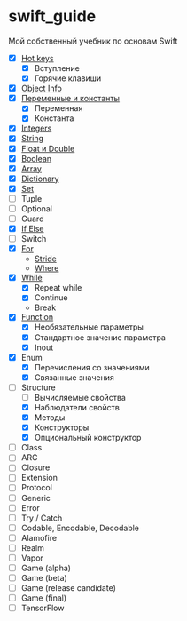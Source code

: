 # swift_guide
Мой собственный учебник по основам Swift

* [x] [Hot keys](https://github.com/riley-usagi/swift_guide/blob/master/swift_guide.playground/Pages/HotKeys.xcplaygroundpage/Contents.swift)
  * [x] Вступление
  * [x] Горячие клавиши
* [x] [Object Info](https://github.com/riley-usagi/swift_guide/blob/master/swift_guide.playground/Pages/ObjectInfo.xcplaygroundpage/Contents.swift)
* [x] [Переменные и константы](https://github.com/riley-usagi/swift_guide/blob/master/swift_guide.playground/Pages/Variables.xcplaygroundpage/Contents.swift)
  * [x] Переменная
  * [x] Константа
* [x] [Integers](https://github.com/riley-usagi/swift_guide/blob/master/swift_guide.playground/Pages/Integers.xcplaygroundpage/Contents.swift)
* [x] [String](https://github.com/riley-usagi/swift_guide/blob/master/swift_guide.playground/Pages/String.xcplaygroundpage/Contents.swift)
* [x] [Float и Double](https://github.com/riley-usagi/swift_guide/blob/master/swift_guide.playground/Pages/FloatAndDouble.xcplaygroundpage/Contents.swift)
* [x] [Boolean](https://github.com/riley-usagi/swift_guide/blob/master/swift_guide.playground/Pages/Boolean.xcplaygroundpage/Contents.swift)
* [x] [Array](https://github.com/riley-usagi/swift_guide/blob/master/swift_guide.playground/Pages/Array.xcplaygroundpage/Contents.swift)
* [x] [Dictionary](https://github.com/riley-usagi/swift_guide/blob/master/swift_guide.playground/Pages/Dictionary.xcplaygroundpage/Contents.swift)
* [x] [Set](https://github.com/riley-usagi/swift_guide/blob/master/swift_guide.playground/Pages/Set.xcplaygroundpage/Contents.swift)
* [ ] Tuple
* [ ] Optional
* [ ] Guard
* [x] [If Else](https://github.com/riley-usagi/swift_guide/blob/master/swift_guide.playground/Pages/IfElse.xcplaygroundpage/Contents.swift)
* [ ] Switch
* [x] [For](https://github.com/riley-usagi/swift_guide/blob/master/swift_guide.playground/Pages/For.xcplaygroundpage/Contents.swift)
  * [Stride](https://github.com/riley-usagi/swift_guide/blob/master/swift_guide.playground/Pages/For.xcplaygroundpage/Contents.swift#L33)
  * [Where](https://github.com/riley-usagi/swift_guide/blob/master/swift_guide.playground/Pages/For.xcplaygroundpage/Contents.swift#L54)
* [x] [While](https://github.com/riley-usagi/swift_guide/blob/master/swift_guide.playground/Pages/While.xcplaygroundpage/Contents.swift)
  * [x] Repeat while
  * [x] Continue
  * Break
* [x] [Function](https://github.com/riley-usagi/swift_guide/blob/master/swift_guide.playground/Pages/Function.xcplaygroundpage/Contents.swift)
  * [x] Необязательные параметры
  * [x] Стандартное значение параметра
  * [x] Inout
* [x] Enum
  * [x] Перечисления со значениями
  * [x] Связанные значения
* [ ] Structure
  * [ ] Вычисляемые свойства
  * [x] Наблюдатели свойств
  * [x] Методы
  * [x] Конструкторы
  * [x] Опциональный конструктор
* [ ] Class
* [ ] ARC
* [ ] Closure
* [ ] Extension
* [ ] Protocol
* [ ] Generic
* [ ] Error
* [ ] Try / Catch
* [ ] Codable, Encodable, Decodable
* [ ] Alamofire
* [ ] Realm
* [ ] Vapor
* [ ] Game (alpha)
* [ ] Game (beta)
* [ ] Game (release candidate)
* [ ] Game (final)
* [ ] TensorFlow
